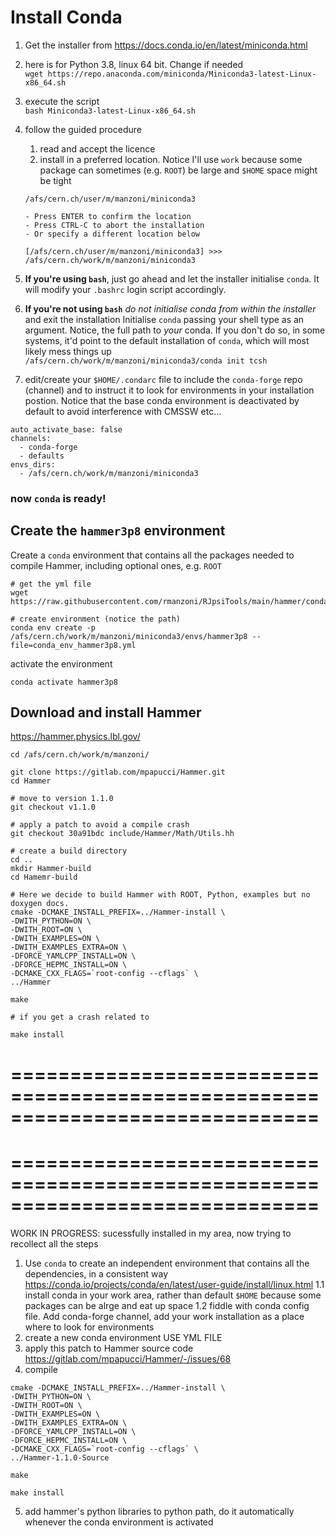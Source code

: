 # Install Conda

1. Get the installer from https://docs.conda.io/en/latest/miniconda.html

2. here is for Python 3.8, linux 64 bit. Change if needed  
`wget https://repo.anaconda.com/miniconda/Miniconda3-latest-Linux-x86_64.sh`

3. execute the script  
`bash Miniconda3-latest-Linux-x86_64.sh`

4. follow the guided procedure
    1. read and accept the licence
    2. install in a preferred location. Notice I'll use `work` because some package can sometimes (e.g. `ROOT`) be large and `$HOME` space might be tight
    ```Miniconda3 will now be installed into this location:
    /afs/cern.ch/user/m/manzoni/miniconda3
    
    - Press ENTER to confirm the location
    - Press CTRL-C to abort the installation
    - Or specify a different location below
    
    [/afs/cern.ch/user/m/manzoni/miniconda3] >>> /afs/cern.ch/work/m/manzoni/miniconda3
    ```

5. **If you're using `bash`**, just go ahead and let the installer initialise `conda`.
It will modify your `.bashrc` login script accordingly.  

6. **If you're not using `bash`** *do not initialise conda from within the installer* and exit the installation
Initialise `conda` passing your shell type as an argument. Notice, the full path to *your* conda. If you don't do so, in some systems, it'd point to the default installation of `conda`, which will most likely mess things up  
`/afs/cern.ch/work/m/manzoni/miniconda3/conda init tcsh`

7. edit/create your `$HOME/.condarc` file to include the `conda-forge` repo (channel) and to instruct it to look for environments in your installation postion. Notice that the base conda environment is deactivated by default to avoid interference with CMSSW etc...
```[manzoni@t3ui02 ~]$ more .condarc
auto_activate_base: false
channels:
  - conda-forge
  - defaults
envs_dirs:
  - /afs/cern.ch/work/m/manzoni/miniconda3
```

### now `conda` is ready!

## Create the `hammer3p8` environment

Create a `conda` environment that contains all the packages needed to compile Hammer, including optional ones, e.g. `ROOT`

```
# get the yml file
wget https://raw.githubusercontent.com/rmanzoni/RJpsiTools/main/hammer/conda_env_hammer3p8.yml

# create environment (notice the path)
conda env create -p /afs/cern.ch/work/m/manzoni/miniconda3/envs/hammer3p8 --file=conda_env_hammer3p8.yml
```

activate the environment

```
conda activate hammer3p8
```

## Download and install Hammer

https://hammer.physics.lbl.gov/

```
cd /afs/cern.ch/work/m/manzoni/

git clone https://gitlab.com/mpapucci/Hammer.git
cd Hammer

# move to version 1.1.0
git checkout v1.1.0

# apply a patch to avoid a compile crash
git checkout 30a91bdc include/Hammer/Math/Utils.hh

# create a build directory
cd ..
mkdir Hammer-build
cd Hamemr-build

# Here we decide to build Hammer with ROOT, Python, examples but no doxygen docs.
cmake -DCMAKE_INSTALL_PREFIX=../Hammer-install \
-DWITH_PYTHON=ON \
-DWITH_ROOT=ON \
-DWITH_EXAMPLES=ON \
-DWITH_EXAMPLES_EXTRA=ON \
-DFORCE_YAMLCPP_INSTALL=ON \
-DFORCE_HEPMC_INSTALL=ON \
-DCMAKE_CXX_FLAGS=`root-config --cflags` \
../Hammer

make

# if you get a crash related to 

make install
```







==============================================================================
==============================================================================
==============================================================================
==============================================================================




WORK IN PROGRESS: sucessfully installed in my area, now trying to recollect all the steps

1. Use `conda` to create an independent environment that contains all the dependencies, in a consistent way https://conda.io/projects/conda/en/latest/user-guide/install/linux.html
1.1 install conda in your work area, rather than default `$HOME` because some packages can be alrge and eat up space
1.2 fiddle with conda config file. Add conda-forge channel, add your work installation as a place where to look for environments
2. create a new conda environment USE YML FILE
3. apply this patch to Hammer source code https://gitlab.com/mpapucci/Hammer/-/issues/68
4. compile
```
cmake -DCMAKE_INSTALL_PREFIX=../Hammer-install \
-DWITH_PYTHON=ON \
-DWITH_ROOT=ON \
-DWITH_EXAMPLES=ON \
-DWITH_EXAMPLES_EXTRA=ON \
-DFORCE_YAMLCPP_INSTALL=ON \
-DFORCE_HEPMC_INSTALL=ON \
-DCMAKE_CXX_FLAGS=`root-config --cflags` \
../Hammer-1.1.0-Source

make

make install
```
5. add hammer's python libraries to python path, do it automatically whenever the conda environment is activated
